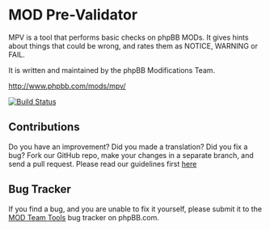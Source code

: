 # MOD Pre-Validator

MPV is a tool that performs basic checks on phpBB MODs. It gives hints about things that could be wrong, and rates them as NOTICE, WARNING or FAIL.

It is written and maintained by the phpBB Modifications Team.

http://www.phpbb.com/mods/mpv/

[![Build Status](https://secure.travis-ci.org/phpbb/mpv.png?branch=master)](http://travis-ci.org/phpbb/mpv)

## Contributions

Do you have an improvement? Did you made a translation?  Did you fix a bug?  Fork our GitHub repo, make your changes in a separate branch, and send a pull request.
Please read our guidelines first [here](http://wiki.phpbb.com/display/DEV/Sub-Project+Contribution+Guidelines)

## Bug Tracker

If you find a bug, and you are unable to fix it yourself, please submit it to the [MOD Team Tools](http://www.phpbb.com/bugs/modteamtools/) bug tracker on phpBB.com.
